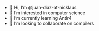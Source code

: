 - 👋 Hi, I’m @juan-diaz-at-nicklaus
- 👀 I’m interested in computer science
- 🌱 I’m currently learning Antlr4
- 💞️ I’m looking to collaborate on compilers

<!---
juan-diaz-at-nicklaus/juan-diaz-at-nicklaus is a ✨ special ✨ repository because its `README.md` (this file) appears on your GitHub profile.
You can click the Preview link to take a look at your changes.
--->
